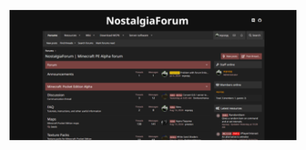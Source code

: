 <a href="https://www.nostalgiaforum.xyz/index.php"><img src="https://raw.githubusercontent.com/NostalgiaForum/NostalgiaForum/main/screenshot.png">
</a>
